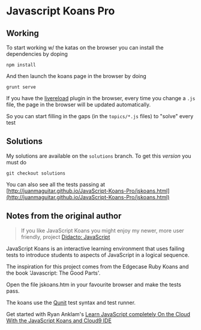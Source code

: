 # Javascript Koans Pro

## Working

To start working w/ the katas on the browser you can install the dependencies by doping

    npm install

And then launch the koans page in the browser by doing

    grunt serve

If you have the [livereload](https://chrome.google.com/webstore/detail/livereload/jnihajbhpnppcggbcgedagnkighmdlei) plugin in the browser, every time you change a `.js` file, the page in the browser will be updated automatically.

So you can start filling in the gaps (in the `topics/*.js` files) to "solve" every test

## Solutions

My solutions are available on the `solutions` branch. To get this _version_ you must do

    git checkout solutions

You can also see all the tests passing at [http://juanmaguitar.github.io/JavaScript-Koans-Pro/jskoans.html](http://juanmaguitar.github.io/JavaScript-Koans-Pro/jskoans.html)

## Notes from the original author

> If you like JavaScript Koans you might enjoy my newer, more user friendly, project [Didacto: JavaScript](http://javascript.didacto.net/)

JavaScript Koans is an interactive learning environment that uses failing tests to introduce students to aspects of JavaScript in a logical sequence. 

The inspiration for this project comes from the Edgecase Ruby Koans and the book 'Javascript: The Good Parts'.

Open the file jskoans.htm in your favourite browser and make the tests pass.

The koans use the [Qunit](http://qunitjs.com/) test syntax and test runner. 

Get started with Ryan Anklam's [Learn JavaScript completely On the Cloud With the JavaScript Koans and Cloud9 IDE](http://blog.bittersweetryan.com/2011/08/learn-some-javascript-completely-on.html)
